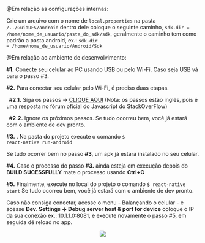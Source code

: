 @Em relação as configurações internas:

Crie um arquivo com o nome de <code>local.properties</code> na pasta <code>/../GuiaUFS/android</code> dentro dele coloque o seguinte caminho, <code>sdk.dir = /home/nome_de_usuario/pasta_do_sdk/sdk</code>, geralmente o caminho tem como padrão a pasta android, ex.: <code>sdk.dir = /home/nome_de_usuario/Android/Sdk</code> 


@Em relação ao ambiente de desenvolvimento: 

<strong>#1.</strong> Conecte seu celular ao PC usando USB ou pelo Wi-Fi. Caso seja USB vá para o passo #3.

<strong>#2.</strong>  Para conectar seu celular pelo Wi-Fi, é preciso duas etapas.

&ensp;<strong>#2.1.</strong>  Siga os passos ->
<a href="https://stackoverflow.com/a/53038954/10531643">CLIQUE AQUI</a>
(Nota: os passos estão inglês, pois é uma resposta no fórum oficial do Javascript do StackOverFlow)

&ensp;<strong>#2.2.</strong> Ignore os próximos passos. Se tudo ocorreu bem, você já estará com o ambiente de dev pronto.

<strong>#3.</strong> . Na pasta do projeto execute o comando  <code>$ react-native run-android </code>

Se tudo ocorrer bem no passo <strong>#3</strong>, um apk já estará instalado no seu celular.

<strong>#4.</strong>  Caso o processo do passo <strong>#3.</strong>  ainda esteja em execução depois do <strong>BUILD SUCESSFULLY</strong>
 mate o processo usando <strong> Ctrl+C </strong>

<strong>#5.</strong> Finalmente, execute no local do projeto o comando <code>$ react-native start</code>
Se tudo ocorreu bem, você já estará com o ambiente de dev pronto.

Caso não consiga conectar, acesse o menu - Balançando o celular - e acesse <strong>Dev. Settings -> Debug server host & port for device</strong> coloque o IP da sua conexão ex.: 10.1.1.0:8081, e execute novamente o passo #5, em  seguida dê reload no app.

<p align="center">
  <img src="https://github.com/Hermanyo/GuiaUFS/blob/features-%26-improments%2C-LocalStorage-etc/assets/GuiaUFSInterface.png"> 
</p>
